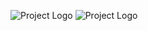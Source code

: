<a name="top"></a>
![Project Logo]([https://example.com/logo.png](https://github.com/DenreiAngeles/HearDrop-Dropping-Help-Where-It-s-Heard/blob/main/HearDrop%20Banner/1.png))
![Project Logo]([https://example.com/logo.png](https://github.com/DenreiAngeles/HearDrop-Dropping-Help-Where-It-s-Heard/blob/main/HearDrop%20Banner/2.png))
